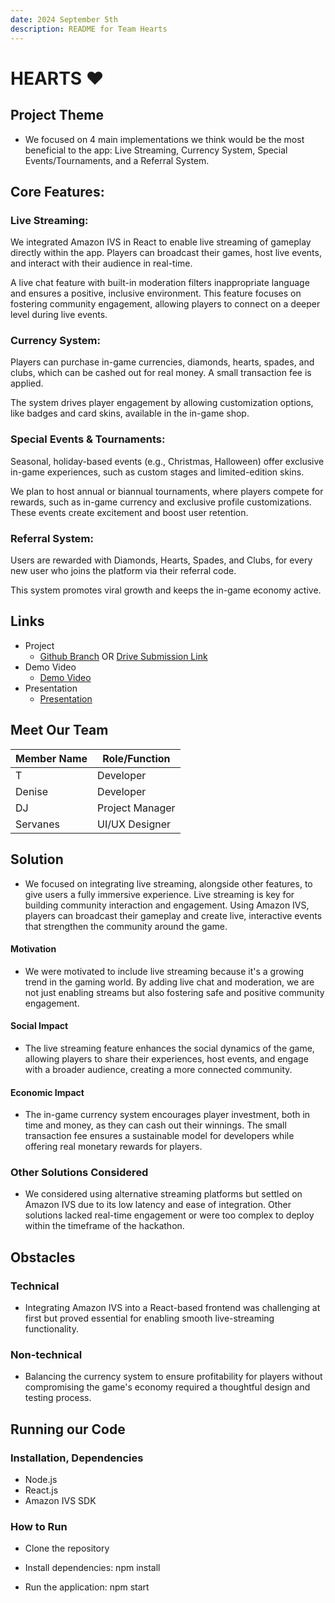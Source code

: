 ```yaml
---
date: 2024 September 5th
description: README for Team Hearts
---
```


# HEARTS ♥️

## Project Theme
* We focused on 4 main implementations we think would be the most beneficial to the app: Live Streaming, Currency System, Special Events/Tournaments, and a Referral System.

## Core Features:
### Live Streaming:
We integrated Amazon IVS in React to enable live streaming of gameplay directly within the app. Players can broadcast their games, host live events, and interact with their audience in real-time.

A live chat feature with built-in moderation filters inappropriate language and ensures a positive, inclusive environment.
This feature focuses on fostering community engagement, allowing players to connect on a deeper level during live events.

### Currency System:
Players can purchase in-game currencies, diamonds, hearts, spades, and clubs, which can be cashed out for real money. A small transaction fee is applied.

The system drives player engagement by allowing customization options, like badges and card skins, available in the in-game shop.

### Special Events & Tournaments:
Seasonal, holiday-based events (e.g., Christmas, Halloween) offer exclusive in-game experiences, such as custom stages and limited-edition skins.

We plan to host annual or biannual tournaments, where players compete for rewards, such as in-game currency and exclusive profile customizations. These events create excitement and boost user retention.

### Referral System:
Users are rewarded with Diamonds, Hearts, Spades, and Clubs, for every new user who joins the platform via their referral code.

This system promotes viral growth and keeps the in-game economy active.

## Links
* Project
    - [Github Branch]() OR [Drive Submission Link]()
* Demo Video
    - [Demo Video](https://drive.google.com/file/d/1lBNmsY_HOIylYoEv-3u_Lf-kxcWdJ4HA/view?usp=sharing)
* Presentation
    - [Presentation](https://docs.google.com/presentation/d/1slYUf60cXMjdyI6i04ysbJsxD9wYxxjWiXB4Z_1Fh5Q/edit?usp=sharing)

## Meet Our Team

| Member Name                  | Role/Function     |
|------------------------------|-------------------|
| T     | Developer           |
| Denise      | Developer           |
| DJ      | Project Manager            |
| Servanes     | UI/UX Designer            |

## Solution
* We focused on integrating live streaming, alongside other features, to give users a fully immersive experience. Live streaming is key for building community interaction and engagement. Using Amazon IVS, players can broadcast their gameplay and create live, interactive events that strengthen the community around the game.

#### Motivation
* We were motivated to include live streaming because it's a growing trend in the gaming world. By adding live chat and moderation, we are not just enabling streams but also fostering safe and positive community engagement.

#### Social Impact
* The live streaming feature enhances the social dynamics of the game, allowing players to share their experiences, host events, and engage with a broader audience, creating a more connected community.

#### Economic Impact
* The in-game currency system encourages player investment, both in time and money, as they can cash out their winnings. The small transaction fee ensures a sustainable model for developers while offering real monetary rewards for players.

### Other Solutions Considered
* We considered using alternative streaming platforms but settled on Amazon IVS due to its low latency and ease of integration. Other solutions lacked real-time engagement or were too complex to deploy within the timeframe of the hackathon.

## Obstacles

### Technical
* Integrating Amazon IVS into a React-based frontend was challenging at first but proved essential for enabling smooth live-streaming functionality.


### Non-technical
* Balancing the currency system to ensure profitability for players without compromising the game's economy required a thoughtful design and testing process.

## Running our Code

### Installation, Dependencies
* Node.js
* React.js
* Amazon IVS SDK


### How to Run
* Clone the repository

* Install dependencies:
npm install
* Run the application:
npm start
